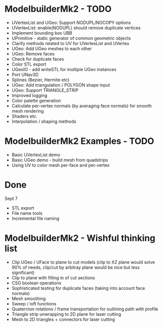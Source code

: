 ModelbuilderMk2 - TODO
==================

+ UVertexList and UGeo: Support NODUPL/NOCOPY options
+ UVertexList: enable(NODUPL) should remove duplicate vertices
+ Implement bounding box UBB
+ UPrimitive - static generator of common geometric objects
+ Clarify methods related to UV for UVertexList and UVertex
+ UGeo: Add UGeo meshes to each other
+ UGeo: Remove faces
+ Check for duplicate faces
+ Color STL export
+ UGeoIO - add writeSTL for multiple UGeo instances
+ Port UNav3D
+ Splines (Bezier, Hermite etc)
+ UGeo: Add triangulation / POLYGON shape input
+ UGeo: Support TRIANGLE_STRIP
+ Improved logging
+ Color palette generation
+ Calculate per-vertex normals (by averaging face normals) for smooth mesh rendering
+ Shaders etc.
+ Interpolation / shaping methods

ModelbuilderMk2 Examples - TODO
==================

+ Basic UVertexList demo
+ Basic UGeo demo - build mesh from quadstrips
+ Using UV to color mesh per-face and per-vertex


Done
==================

Sept 7
+ STL export
+ File name tools
+ Incremental file naming


ModelbuilderMk2 - Wishful thinking list
==================

+ Clip UGeo / UFace to plane to cut models (clip to XZ plane would solve 90% of needs, clip/cut by arbitray plane would be nice but less significant)
+ Clip to plane with filling in of cut sections
+ CSG boolean operations
+ Sophisticated testing for duplicate faces (taking into account face normals)
+ Mesh smoothing
+ Sweep / loft functions
+ Quaternion rotations / frame transportation for outlining path with profile
+ Triangle strip unwrapping to 2D plane for laser cutting
+ Mesh to 2D triangles + connectors for laser cutting

